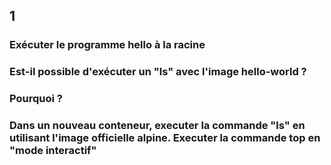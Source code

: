 ## 1
### Exécuter le programme hello à la racine


### Est-il possible d'exécuter un "ls" avec l'image hello-world ? 


### Pourquoi ?


### Dans un nouveau conteneur, executer la commande "ls" en utilisant l'image officielle alpine. Executer la commande top en "mode interactif"

